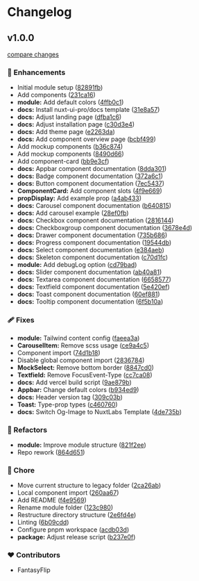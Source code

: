 # Changelog

## v1.0.0

[compare changes](https://github.com/fantasyflip/nuxtwind/compare/v0.8.1...v1.0.0)

### 🚀 Enhancements

- Initial module setup ([82891fb](https://github.com/fantasyflip/nuxtwind/commit/82891fb))
- Add components ([231ca16](https://github.com/fantasyflip/nuxtwind/commit/231ca16))
- **module:** Add default colors ([4ffb0c1](https://github.com/fantasyflip/nuxtwind/commit/4ffb0c1))
- **docs:** Install nuxt-ui-pro/docs template ([31e8a57](https://github.com/fantasyflip/nuxtwind/commit/31e8a57))
- **docs:** Adjust landing page ([dfba1c6](https://github.com/fantasyflip/nuxtwind/commit/dfba1c6))
- **docs:** Adjust installation page ([c30d3e4](https://github.com/fantasyflip/nuxtwind/commit/c30d3e4))
- **docs:** Add theme page ([e2263da](https://github.com/fantasyflip/nuxtwind/commit/e2263da))
- **docs:** Add component overview page ([bcbf499](https://github.com/fantasyflip/nuxtwind/commit/bcbf499))
- Add mockup components ([b36c874](https://github.com/fantasyflip/nuxtwind/commit/b36c874))
- Add mockup components ([8490d66](https://github.com/fantasyflip/nuxtwind/commit/8490d66))
- Add component-card ([bb9e3cf](https://github.com/fantasyflip/nuxtwind/commit/bb9e3cf))
- **docs:** Appbar component documentation ([8dda301](https://github.com/fantasyflip/nuxtwind/commit/8dda301))
- **docs:** Badge component documentation ([372a6c1](https://github.com/fantasyflip/nuxtwind/commit/372a6c1))
- **docs:** Button component documentation ([7ec5437](https://github.com/fantasyflip/nuxtwind/commit/7ec5437))
- **ComponentCard:** Add component slots ([4f9e669](https://github.com/fantasyflip/nuxtwind/commit/4f9e669))
- **propDisplay:** Add example prop ([a4ab433](https://github.com/fantasyflip/nuxtwind/commit/a4ab433))
- **docs:** Carousel component documentation ([b640815](https://github.com/fantasyflip/nuxtwind/commit/b640815))
- **docs:** Add carousel example ([28ef0fb](https://github.com/fantasyflip/nuxtwind/commit/28ef0fb))
- **docs:** Checkbox component documentation ([2816144](https://github.com/fantasyflip/nuxtwind/commit/2816144))
- **docs:** Checkboxgroup component documentation ([3678e4d](https://github.com/fantasyflip/nuxtwind/commit/3678e4d))
- **docs:** Drawer component documentation ([735b686](https://github.com/fantasyflip/nuxtwind/commit/735b686))
- **docs:** Progress component documentation ([19544db](https://github.com/fantasyflip/nuxtwind/commit/19544db))
- **docs:** Select component documentation ([e384aeb](https://github.com/fantasyflip/nuxtwind/commit/e384aeb))
- **docs:** Skeleton component documentation ([c70d1fc](https://github.com/fantasyflip/nuxtwind/commit/c70d1fc))
- **module:** Add debugLog option ([cd79bad](https://github.com/fantasyflip/nuxtwind/commit/cd79bad))
- **docs:** Slider component documentation ([ab40a81](https://github.com/fantasyflip/nuxtwind/commit/ab40a81))
- **docs:** Textarea component documentation ([6658577](https://github.com/fantasyflip/nuxtwind/commit/6658577))
- **docs:** Textfield component documentation ([5e420ef](https://github.com/fantasyflip/nuxtwind/commit/5e420ef))
- **docs:** Toast component documentation ([60ef881](https://github.com/fantasyflip/nuxtwind/commit/60ef881))
- **docs:** Tooltip component documentation ([6f5b10a](https://github.com/fantasyflip/nuxtwind/commit/6f5b10a))

### 🩹 Fixes

- **module:** Tailwind content config ([faeea3a](https://github.com/fantasyflip/nuxtwind/commit/faeea3a))
- **CarouselItem:** Remove scss usage ([ce9a4c5](https://github.com/fantasyflip/nuxtwind/commit/ce9a4c5))
- Component import ([74d1b18](https://github.com/fantasyflip/nuxtwind/commit/74d1b18))
- Disable global component import ([2836784](https://github.com/fantasyflip/nuxtwind/commit/2836784))
- **MockSelect:** Remove bottom border ([8847cd0](https://github.com/fantasyflip/nuxtwind/commit/8847cd0))
- **Textfield:** Remove FocusEvent-Type ([cc7ca08](https://github.com/fantasyflip/nuxtwind/commit/cc7ca08))
- **docs:** Add vercel build script ([9ae879b](https://github.com/fantasyflip/nuxtwind/commit/9ae879b))
- **Appbar:** Change default colors ([b934ed9](https://github.com/fantasyflip/nuxtwind/commit/b934ed9))
- **docs:** Header version tag ([309c03b](https://github.com/fantasyflip/nuxtwind/commit/309c03b))
- **Toast:** Type-prop types ([c460760](https://github.com/fantasyflip/nuxtwind/commit/c460760))
- **docs:** Switch Og-Image to NuxtLabs Template ([4de735b](https://github.com/fantasyflip/nuxtwind/commit/4de735b))

### 💅 Refactors

- **module:** Improve module structure ([821f2ee](https://github.com/fantasyflip/nuxtwind/commit/821f2ee))
- Repo rework ([864d651](https://github.com/fantasyflip/nuxtwind/commit/864d651))

### 🏡 Chore

- Move current structure to legacy folder ([2ca26ab](https://github.com/fantasyflip/nuxtwind/commit/2ca26ab))
- Local component import ([260aa67](https://github.com/fantasyflip/nuxtwind/commit/260aa67))
- Add README ([f4e9569](https://github.com/fantasyflip/nuxtwind/commit/f4e9569))
- Rename module folder ([123c980](https://github.com/fantasyflip/nuxtwind/commit/123c980))
- Restructure directory structure ([2e6fd4e](https://github.com/fantasyflip/nuxtwind/commit/2e6fd4e))
- Linting ([6b09cdd](https://github.com/fantasyflip/nuxtwind/commit/6b09cdd))
- Configure pnpm workspace ([acdb03d](https://github.com/fantasyflip/nuxtwind/commit/acdb03d))
- **package:** Adjust release script ([b237e0f](https://github.com/fantasyflip/nuxtwind/commit/b237e0f))

### ❤️ Contributors

- FantasyFlip
